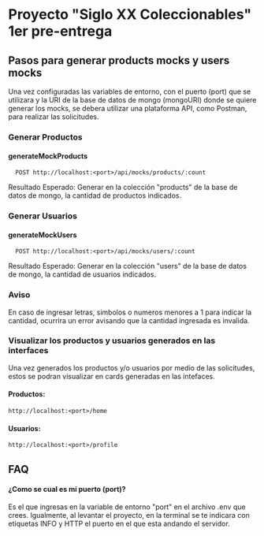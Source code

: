 # Proyecto "Siglo XX Coleccionables" 1er pre-entrega

## Pasos para generar products mocks y users mocks

Una vez configuradas las variables de entorno, con el puerto (port) que se utilizara y la URI de la base de datos de mongo (mongoURI) donde se quiere generar los mocks, se debera utilizar una plataforma API, como Postman, para realizar las solicitudes.

### Generar Productos

#### generateMockProducts

```http
  POST http://localhost:<port>/api/mocks/products/:count
```

Resultado Esperado: Generar en la colección "products" de la base de datos de mongo, la cantidad de productos indicados.

### Generar Usuarios

#### generateMockUsers

```http
  POST http://localhost:<port>/api/mocks/users/:count
```

Resultado Esperado: Generar en la colección "users" de la base de datos de mongo, la cantidad de usuarios indicados.

### Aviso

En caso de ingresar letras, simbolos o numeros menores a 1 para indicar la cantidad, ocurrira un error avisando que la cantidad ingresada es invalida.

### Visualizar los productos y usuarios generados en las interfaces

Una vez generados los productos y/o usuarios por medio de las solicitudes, estos se podran visualizar en cards generadas en las intefaces.

#### Productos:

```http
http://localhost:<port>/home
```

#### Usuarios:

```http
http://localhost:<port>/profile
```

## FAQ

#### ¿Como se cual es mi puerto (port)?

Es el que ingresas en la variable de entorno "port" en el archivo .env que crees. Igualmente, al levantar el proyecto, en la terminal se te indicara con etiquetas INFO y HTTP el puerto en el que esta andando el servidor.